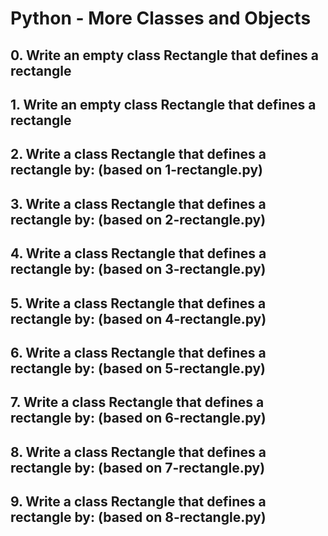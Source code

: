 # Python - More Classes and Objects

## 0. Write an empty class Rectangle that defines a rectangle

## 1. Write an empty class Rectangle that defines a rectangle

## 2. Write a class Rectangle that defines a rectangle by: (based on 1-rectangle.py)

## 3. Write a class Rectangle that defines a rectangle by: (based on 2-rectangle.py)

## 4. Write a class Rectangle that defines a rectangle by: (based on 3-rectangle.py)

## 5. Write a class Rectangle that defines a rectangle by: (based on 4-rectangle.py)

## 6. Write a class Rectangle that defines a rectangle by: (based on 5-rectangle.py)

## 7. Write a class Rectangle that defines a rectangle by: (based on 6-rectangle.py)

## 8. Write a class Rectangle that defines a rectangle by: (based on 7-rectangle.py)

## 9. Write a class Rectangle that defines a rectangle by: (based on 8-rectangle.py)

